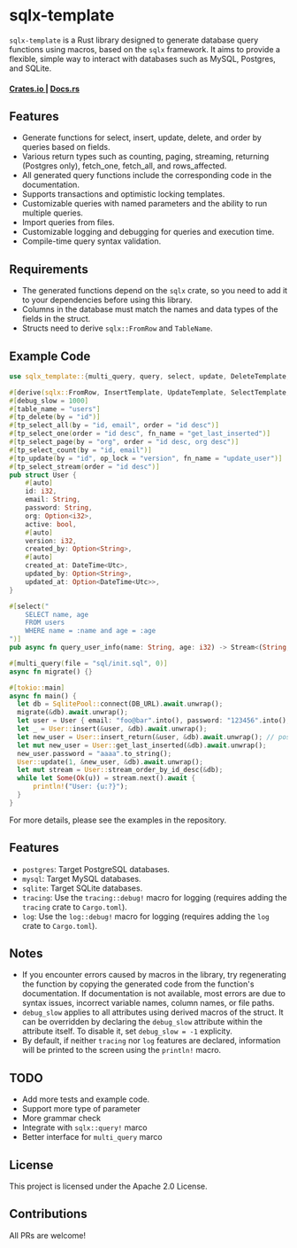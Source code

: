 # sqlx-template

`sqlx-template` is a Rust library designed to generate database query functions using macros, based on the `sqlx` framework. It aims to provide a flexible, simple way to interact with databases such as MySQL, Postgres, and SQLite.

<div align="left">
  <h4>
    <a href="https://crates.io/crates/sqlx-template">
      Crates.io
    </a>
    <span> | </span>
    <a href="https://docs.rs/sqlx-template">
      Docs.rs
    </a>
  </h4>
</div>

## Features

- Generate functions for select, insert, update, delete, and order by queries based on fields.
- Various return types such as counting, paging, streaming, returning (Postgres only), fetch_one, fetch_all, and rows_affected.
- All generated query functions include the corresponding code in the documentation.
- Supports transactions and optimistic locking templates.
- Customizable queries with named parameters and the ability to run multiple queries.
- Import queries from files.
- Customizable logging and debugging for queries and execution time.
- Compile-time query syntax validation.

## Requirements

- The generated functions depend on the `sqlx` crate, so you need to add it to your dependencies before using this library.
- Columns in the database must match the names and data types of the fields in the struct.
- Structs need to derive `sqlx::FromRow` and `TableName`.

## Example Code

```rust
use sqlx_template::{multi_query, query, select, update, DeleteTemplate, SelectTemplate, TableName, UpdateTemplate};

#[derive(sqlx::FromRow, InsertTemplate, UpdateTemplate, SelectTemplate, DeleteTemplate, TableName)]
#[debug_slow = 1000]
#[table_name = "users"]
#[tp_delete(by = "id")]
#[tp_select_all(by = "id, email", order = "id desc")]
#[tp_select_one(order = "id desc", fn_name = "get_last_inserted")]
#[tp_select_page(by = "org", order = "id desc, org desc")]
#[tp_select_count(by = "id, email")]
#[tp_update(by = "id", op_lock = "version", fn_name = "update_user")]
#[tp_select_stream(order = "id desc")]
pub struct User {
    #[auto]
    id: i32,
    email: String,
    password: String,
    org: Option<i32>,
    active: bool,
    #[auto]
    version: i32,
    created_by: Option<String>,
    #[auto]
    created_at: DateTime<Utc>,
    updated_by: Option<String>,
    updated_at: Option<DateTime<Utc>>,
}

#[select("
    SELECT name, age
    FROM users
    WHERE name = :name and age = :age
")]
pub async fn query_user_info(name: String, age: i32) -> Stream<(String, i16)> {}

#[multi_query(file = "sql/init.sql", 0)]
async fn migrate() {}

#[tokio::main]
async fn main() {
  let db = SqlitePool::connect(DB_URL).await.unwrap();
  migrate(&db).await.unwrap();
  let user = User { email: "foo@bar".into(), password: "123456".into(), ..};
  let _ = User::insert(&user, &db).await.unwrap();
  let new_user = User::insert_return(&user, &db).await.unwrap(); // postgres only
  let mut new_user = User::get_last_inserted(&db).await.unwrap();
  new_user.password = "aaaa".to_string();
  User::update(1, &new_user, &db).await.unwrap();
  let mut stream = User::stream_order_by_id_desc(&db);
  while let Some(Ok(u)) = stream.next().await {
      println!("User: {u:?}");
  }
}
```

For more details, please see the examples in the repository.

## Features

- `postgres`: Target PostgreSQL databases.
- `mysql`: Target MySQL databases.
- `sqlite`: Target SQLite databases.
- `tracing`: Use the `tracing::debug!` macro for logging (requires adding the `tracing` crate to `Cargo.toml`).
- `log`: Use the `log::debug!` macro for logging (requires adding the `log` crate to `Cargo.toml`).

## Notes

- If you encounter errors caused by macros in the library, try regenerating the function by copying the generated code from the function's documentation. If documentation is not available, most errors are due to syntax issues, incorrect variable names, column names, or file paths.
- `debug_slow` applies to all attributes using derived macros of the struct. It can be overridden by declaring the `debug_slow` attribute within the attribute itself. To disable it, set `debug_slow = -1` explicity.
- By default, if neither `tracing` nor `log` features are declared, information will be printed to the screen using the `println!` macro.

## TODO

- Add more tests and example code.
- Support more type of parameter
- More grammar check
- Integrate with `sqlx::query!` marco
- Better interface for `multi_query` marco

## License

This project is licensed under the Apache 2.0 License.

## Contributions

All PRs are welcome!

